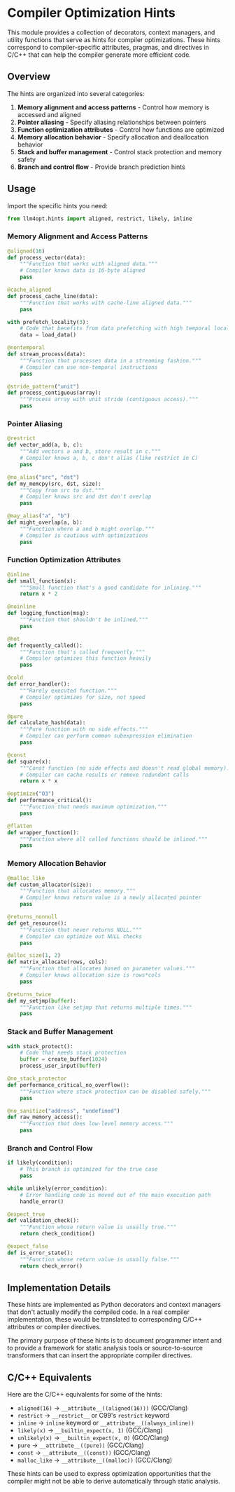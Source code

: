 # Compiler Optimization Hints

This module provides a collection of decorators, context managers, and utility functions that serve as hints for compiler optimizations. These hints correspond to compiler-specific attributes, pragmas, and directives in C/C++ that can help the compiler generate more efficient code.

## Overview

The hints are organized into several categories:

1. **Memory alignment and access patterns** - Control how memory is accessed and aligned
2. **Pointer aliasing** - Specify aliasing relationships between pointers
3. **Function optimization attributes** - Control how functions are optimized
4. **Memory allocation behavior** - Specify allocation and deallocation behavior
5. **Stack and buffer management** - Control stack protection and memory safety
6. **Branch and control flow** - Provide branch prediction hints

## Usage

Import the specific hints you need:

```python
from llm4opt.hints import aligned, restrict, likely, inline
```

### Memory Alignment and Access Patterns

```python
@aligned(16)
def process_vector(data):
    """Function that works with aligned data."""
    # Compiler knows data is 16-byte aligned
    pass

@cache_aligned
def process_cache_line(data):
    """Function that works with cache-line aligned data."""
    pass

with prefetch_locality(3):
    # Code that benefits from data prefetching with high temporal locality
    data = load_data()

@nontemporal
def stream_process(data):
    """Function that processes data in a streaming fashion."""
    # Compiler can use non-temporal instructions
    pass

@stride_pattern("unit")
def process_contiguous(array):
    """Process array with unit stride (contiguous access)."""
    pass
```

### Pointer Aliasing

```python
@restrict
def vector_add(a, b, c):
    """Add vectors a and b, store result in c."""
    # Compiler knows a, b, c don't alias (like restrict in C)
    pass

@no_alias("src", "dst")
def my_memcpy(src, dst, size):
    """Copy from src to dst."""
    # Compiler knows src and dst don't overlap
    pass

@may_alias("a", "b")
def might_overlap(a, b):
    """Function where a and b might overlap."""
    # Compiler is cautious with optimizations
    pass
```

### Function Optimization Attributes

```python
@inline
def small_function(x):
    """Small function that's a good candidate for inlining."""
    return x * 2

@noinline
def logging_function(msg):
    """Function that shouldn't be inlined."""
    pass

@hot
def frequently_called():
    """Function that's called frequently."""
    # Compiler optimizes this function heavily
    pass

@cold
def error_handler():
    """Rarely executed function."""
    # Compiler optimizes for size, not speed
    pass

@pure
def calculate_hash(data):
    """Pure function with no side effects."""
    # Compiler can perform common subexpression elimination
    pass

@const
def square(x):
    """Const function (no side effects and doesn't read global memory)."""
    # Compiler can cache results or remove redundant calls
    return x * x

@optimize("O3")
def performance_critical():
    """Function that needs maximum optimization."""
    pass

@flatten
def wrapper_function():
    """Function where all called functions should be inlined."""
    pass
```

### Memory Allocation Behavior

```python
@malloc_like
def custom_allocator(size):
    """Function that allocates memory."""
    # Compiler knows return value is a newly allocated pointer
    pass

@returns_nonnull
def get_resource():
    """Function that never returns NULL."""
    # Compiler can optimize out NULL checks
    pass

@alloc_size(1, 2)
def matrix_allocate(rows, cols):
    """Function that allocates based on parameter values."""
    # Compiler knows allocation size is rows*cols
    pass

@returns_twice
def my_setjmp(buffer):
    """Function like setjmp that returns multiple times."""
    pass
```

### Stack and Buffer Management

```python
with stack_protect():
    # Code that needs stack protection
    buffer = create_buffer(1024)
    process_user_input(buffer)

@no_stack_protector
def performance_critical_no_overflow():
    """Function where stack protection can be disabled safely."""
    pass

@no_sanitize("address", "undefined")
def raw_memory_access():
    """Function that does low-level memory access."""
    pass
```

### Branch and Control Flow

```python
if likely(condition):
    # This branch is optimized for the true case
    pass

while unlikely(error_condition):
    # Error handling code is moved out of the main execution path
    handle_error()

@expect_true
def validation_check():
    """Function whose return value is usually true."""
    return check_condition()

@expect_false
def is_error_state():
    """Function whose return value is usually false."""
    return check_error()
```

## Implementation Details

These hints are implemented as Python decorators and context managers that don't actually modify the compiled code. In a real compiler implementation, these would be translated to corresponding C/C++ attributes or compiler directives.

The primary purpose of these hints is to document programmer intent and to provide a framework for static analysis tools or source-to-source transformers that can insert the appropriate compiler directives.

## C/C++ Equivalents

Here are the C/C++ equivalents for some of the hints:

* `aligned(16)` → `__attribute__((aligned(16)))` (GCC/Clang)
* `restrict` → `__restrict__` or C99's `restrict` keyword
* `inline` → `inline` keyword or `__attribute__((always_inline))`
* `likely(x)` → `__builtin_expect(x, 1)` (GCC/Clang)
* `unlikely(x)` → `__builtin_expect(x, 0)` (GCC/Clang)
* `pure` → `__attribute__((pure))` (GCC/Clang)
* `const` → `__attribute__((const))` (GCC/Clang)
* `malloc_like` → `__attribute__((malloc))` (GCC/Clang)

These hints can be used to express optimization opportunities that the compiler might not be able to derive automatically through static analysis. 